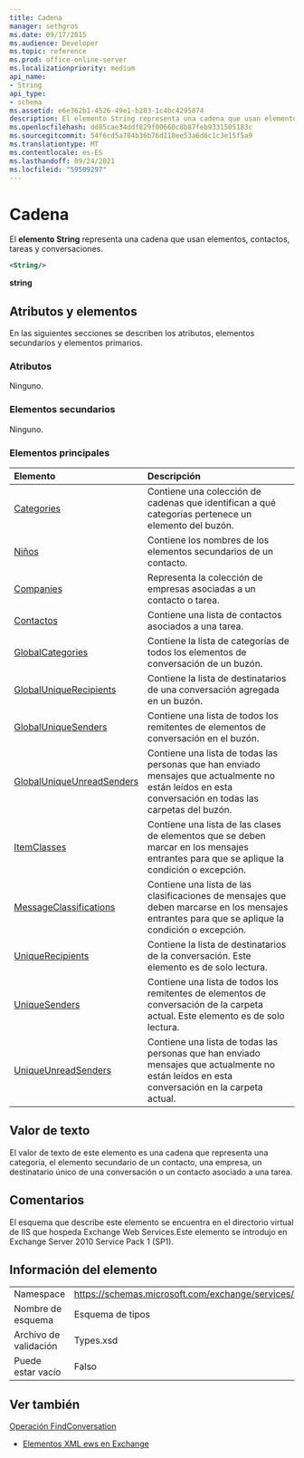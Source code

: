 ```yaml
---
title: Cadena
manager: sethgros
ms.date: 09/17/2015
ms.audience: Developer
ms.topic: reference
ms.prod: office-online-server
ms.localizationpriority: medium
api_name:
- String
api_type:
- schema
ms.assetid: e6e362b1-4526-49e1-b283-1c4bc4295874
description: El elemento String representa una cadena que usan elementos, contactos, tareas y conversaciones.
ms.openlocfilehash: dd85cae34ddf829f00660c8b87feb9331505183c
ms.sourcegitcommit: 54f6cd5a704b36b76d110ee53a6d6c1c3e15f5a9
ms.translationtype: MT
ms.contentlocale: es-ES
ms.lasthandoff: 09/24/2021
ms.locfileid: "59509297"
---
```

# <a name="string"></a>Cadena

El **elemento String** representa una cadena que usan elementos, contactos, tareas y conversaciones. 
  
```XML
<String/>
```

 **string**
## <a name="attributes-and-elements"></a>Atributos y elementos

En las siguientes secciones se describen los atributos, elementos secundarios y elementos primarios.
  
### <a name="attributes"></a>Atributos

Ninguno.
  
### <a name="child-elements"></a>Elementos secundarios

Ninguno.
  
### <a name="parent-elements"></a>Elementos principales

|**Elemento**|**Descripción**|
|:-----|:-----|
|[Categories](categories-ex15websvcsotherref.md) <br/> |Contiene una colección de cadenas que identifican a qué categorías pertenece un elemento del buzón.  <br/> |
|[Niños](children.md) <br/> |Contiene los nombres de los elementos secundarios de un contacto.  <br/> |
|[Companies](companies.md) <br/> |Representa la colección de empresas asociadas a un contacto o tarea.  <br/> |
|[Contactos](contacts-ex15websvcsotherref.md) <br/> |Contiene una lista de contactos asociados a una tarea.  <br/> |
|[GlobalCategories](globalcategories.md) <br/> |Contiene la lista de categorías de todos los elementos de conversación de un buzón.  <br/> |
|[GlobalUniqueRecipients](globaluniquerecipients.md) <br/> |Contiene la lista de destinatarios de una conversación agregada en un buzón.  <br/> |
|[GlobalUniqueSenders](globaluniquesenders.md) <br/> |Contiene una lista de todos los remitentes de elementos de conversación en el buzón.  <br/> |
|[GlobalUniqueUnreadSenders](globaluniqueunreadsenders.md) <br/> |Contiene una lista de todas las personas que han enviado mensajes que actualmente no están leídos en esta conversación en todas las carpetas del buzón.  <br/> |
|[ItemClasses](itemclasses.md) <br/> |Contiene una lista de las clases de elementos que se deben marcar en los mensajes entrantes para que se aplique la condición o excepción.  <br/> |
|[MessageClassifications](messageclassifications.md) <br/> |Contiene una lista de las clasificaciones de mensajes que deben marcarse en los mensajes entrantes para que se aplique la condición o excepción.  <br/> |
|[UniqueRecipients](uniquerecipients.md) <br/> |Contiene la lista de destinatarios de la conversación. Este elemento es de solo lectura.  <br/> |
|[UniqueSenders](uniquesenders.md) <br/> |Contiene una lista de todos los remitentes de elementos de conversación de la carpeta actual. Este elemento es de solo lectura.  <br/> |
|[UniqueUnreadSenders](uniqueunreadsenders.md) <br/> |Contiene una lista de todas las personas que han enviado mensajes que actualmente no están leídos en esta conversación en la carpeta actual.  <br/> |
   
## <a name="text-value"></a>Valor de texto

El valor de texto de este elemento es una cadena que representa una categoría, el elemento secundario de un contacto, una empresa, un destinatario único de una conversación o un contacto asociado a una tarea.
  
## <a name="remarks"></a>Comentarios

El esquema que describe este elemento se encuentra en el directorio virtual de IIS que hospeda Exchange Web Services.Este elemento se introdujo en Exchange Server 2010 Service Pack 1 (SP1).
  
## <a name="element-information"></a>Información del elemento

|||
|:-----|:-----|
|Namespace  <br/> |https://schemas.microsoft.com/exchange/services/2006/types  <br/> |
|Nombre de esquema  <br/> |Esquema de tipos  <br/> |
|Archivo de validación  <br/> |Types.xsd  <br/> |
|Puede estar vacío  <br/> |Falso  <br/> |
   
## <a name="see-also"></a>Ver también



[Operación FindConversation](findconversation-operation.md)


- [Elementos XML ews en Exchange](ews-xml-elements-in-exchange.md)

